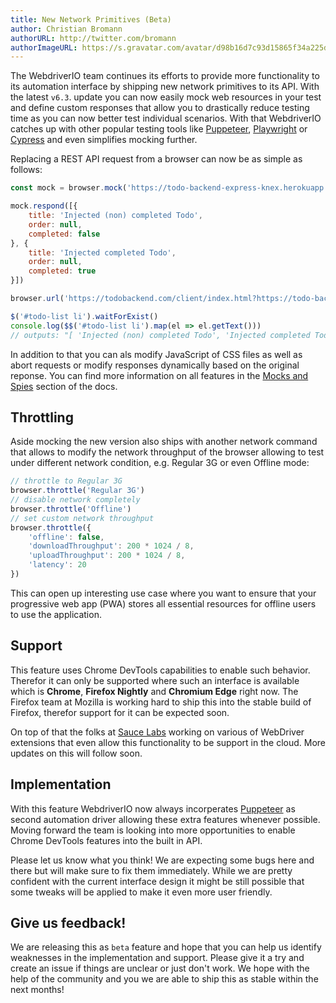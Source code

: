 ```yaml
---
title: New Network Primitives (Beta)
author: Christian Bromann
authorURL: http://twitter.com/bromann
authorImageURL: https://s.gravatar.com/avatar/d98b16d7c93d15865f34a225dd4b1254?s=80
---
```


The WebdriverIO team continues its efforts to provide more functionality to its automation interface by shipping new network primitives to its API. With the latest `v6.3`. update you can now easily mock web resources in your test and define custom responses that allow you to drastically reduce testing time as you can now better test individual scenarios. With that WebdriverIO catches up with other popular testing tools like [Puppeteer](https://pptr.dev/), [Playwright](https://playwright.dev/) or [Cypress](https://www.cypress.io/) and even simplifies mocking further.

Replacing a REST API request from a browser can now be as simple as follows:

```js
const mock = browser.mock('https://todo-backend-express-knex.herokuapp.com/')

mock.respond([{
    title: 'Injected (non) completed Todo',
    order: null,
    completed: false
}, {
    title: 'Injected completed Todo',
    order: null,
    completed: true
}])

browser.url('https://todobackend.com/client/index.html?https://todo-backend-express-knex.herokuapp.com/')

$('#todo-list li').waitForExist()
console.log($$('#todo-list li').map(el => el.getText()))
// outputs: "[ 'Injected (non) completed Todo', 'Injected completed Todo' ]"
```

In addition to that you can als modify JavaScript of CSS files as well as abort requests or modify responses dynamically based on the original reponse. You can find more information on all features in the [Mocks and Spies](/docs/mocksandspies) section of the docs.

## Throttling

Aside mocking the new version also ships with another network command that allows to modify the network throughput of the browser allowing to test under different network condition, e.g. Regular 3G or even Offline mode:

```js
// throttle to Regular 3G
browser.throttle('Regular 3G')
// disable network completely
browser.throttle('Offline')
// set custom network throughput
browser.throttle({
    'offline': false,
    'downloadThroughput': 200 * 1024 / 8,
    'uploadThroughput': 200 * 1024 / 8,
    'latency': 20
})
```

This can open up interesting use case where you want to ensure that your progressive web app (PWA) stores all essential resources for offline users to use the application.

## Support

This feature uses Chrome DevTools capabilities to enable such behavior. Therefor it can only be supported where such an interface is available which is __Chrome__, __Firefox Nightly__ and __Chromium Edge__ right now. The Firefox team at Mozilla is working hard to ship this into the stable build of Firefox, therefor support for it can be expected soon.

On top of that the folks at [Sauce Labs](https://saucelabs.com/) working on various of WebDriver extensions that even allow this functionality to be support in the cloud. More updates on this will follow soon.

## Implementation

With this feature WebdriverIO now always incorperates [Puppeteer](https://pptr.dev/) as second automation driver allowing these extra features whenever possible. Moving forward the team is looking into more opportunities to enable Chrome DevTools features into the built in API.

Please let us know what you think! We are expecting some bugs here and there but will make sure to fix them immediately. While we are pretty confident with the current interface design it might be still possible that some tweaks will be applied to make it even more user friendly.

## Give us feedback!

We are releasing this as `beta` feature and hope that you can help us identify weaknesses in the implementation and support. Please give it a try and create an issue if things are unclear or just don't work. We hope with the help of the community and you we are able to ship this as stable within the next months!
